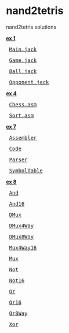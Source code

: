 nand2tetris
===========

nand2tetris solutions

<strong> 
 <a href=https://github.com/sergey-korchagin/nand2tetris/tree/master/ex1>ex 1</a>
</strong> 
<pre> <a href=https://github.com/sergey-korchagin/nand2tetris/blob/master/ex1/Main.jack>Main.jack</a> </pre>
<pre> <a href=https://github.com/sergey-korchagin/nand2tetris/blob/master/ex1/Game.jack>Game.jack</a> </pre>
<pre> <a href=https://github.com/sergey-korchagin/nand2tetris/blob/master/ex1/Ball.jack>Ball.jack</a> </pre>
<pre> <a href=https://github.com/sergey-korchagin/nand2tetris/blob/master/ex1/Opponent.jack>Opponent.jack</a> </pre>

<strong> 
 <a href=https://github.com/sergey-korchagin/nand2tetris/tree/master/ex4>ex 4</a>
</strong> 

<pre> <a href=https://github.com/sergey-korchagin/nand2tetris/blob/master/ex4/chess/Chess.asm>Chess.asm</a> </pre>
<pre> <a href=https://github.com/sergey-korchagin/nand2tetris/blob/master/ex4/chess/Sort.asm>Sort.asm</a> </pre>


<strong> 
 <a href=https://github.com/sergey-korchagin/nand2tetris/tree/master/ex7>ex 7</a>
</strong> 

<pre> <a href=https://github.com/sergey-korchagin/nand2tetris/blob/master/ex7/Assembler.java>Assembler</a> </pre>
<pre> <a href=https://github.com/sergey-korchagin/nand2tetris/blob/master/ex7/Code.java>Code</a> </pre>
<pre> <a href=https://github.com/sergey-korchagin/nand2tetris/blob/master/ex7/Parser.java>Parser</a> </pre>
<pre> <a href=https://github.com/sergey-korchagin/nand2tetris/blob/master/ex7/SymbolTable.java>SymbolTable</a> </pre>


<strong> 
 <a href=https://github.com/sergey-korchagin/nand2tetris/tree/master/ex8>ex 8</a>
</strong> 

<pre> <a href=https://github.com/sergey-korchagin/nand2tetris/blob/master/ex8/And.hdl>And</a> </pre>
<pre> <a href=https://github.com/sergey-korchagin/nand2tetris/blob/master/ex8/And16.hdl>And16</a> </pre>
<pre> <a href=https://github.com/sergey-korchagin/nand2tetris/blob/master/ex8/DMux.hdl>DMux</a> </pre>
<pre> <a href=https://github.com/sergey-korchagin/nand2tetris/blob/master/ex8/DMux4Way.hdl>DMux4Way</a> </pre>
<pre> <a href=https://github.com/sergey-korchagin/nand2tetris/blob/master/ex8/DMux8Way.hdl>DMux8Way</a> </pre>
<pre> <a href=https://github.com/sergey-korchagin/nand2tetris/blob/master/ex8/Mux4Way16.hdl>Mux4Way16</a> </pre>
<pre> <a href=https://github.com/sergey-korchagin/nand2tetris/blob/master/ex8/Mux.hdl>Mux</a> </pre>
<pre> <a href=https://github.com/sergey-korchagin/nand2tetris/blob/master/ex8/Not.hdl>Not</a> </pre>
<pre> <a href=https://github.com/sergey-korchagin/nand2tetris/blob/master/ex8/Not16.hdl>Not16</a> </pre>
<pre> <a href=https://github.com/sergey-korchagin/nand2tetris/blob/master/ex8/Or.hdl>Or</a> </pre>
<pre> <a href=https://github.com/sergey-korchagin/nand2tetris/blob/master/ex8/Or16.hdl>Or16</a> </pre>
<pre> <a href=https://github.com/sergey-korchagin/nand2tetris/blob/master/ex8/Or8Way.hdl>Or8Way</a> </pre>
<pre> <a href=https://github.com/sergey-korchagin/nand2tetris/blob/master/ex8/Xor.hdl>Xor</a> </pre>




